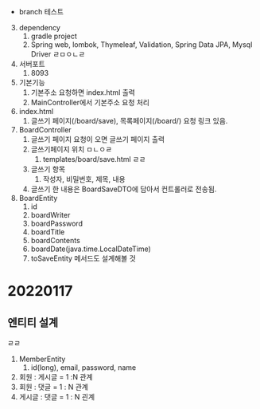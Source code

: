 - branch 테스트
3. dependency
    1. gradle project
    2. Spring web, lombok, Thymeleaf, Validation, Spring Data JPA, Mysql Driver ㄹㅁㅇㄴㄹ
4. 서버포트
    1. 8093
5. 기본기능
    1. 기본주소 요청하면 index.html 출력
    2. MainController에서 기본주소 요청 처리
6. index.html
    1. 글쓰기 페이지(/board/save), 목록페이지(/board/) 요청 링크 있음.
7. BoardController
    1. 글쓰기 페이지 요청이 오면 글쓰기 페이지 출력
    2. 글쓰기페이지 위치 ㅁㄴㅇㄹ
        1. templates/board/save.html
ㄹㄹ
    1. 글쓰기 항목
        1. 작성자, 비밀번호, 제목, 내용
    2. 글쓰기 한 내용은 BoardSaveDTO에 담아서 컨트롤러로 전송됨.
9. BoardEntity
    1. id
    2. boardWriter
    3. boardPassword
    4. boardTitle
    5. boardContents
    6. boardDate(java.time.LocalDateTime)
    7. toSaveEntity 메서드도 설계해볼 것

# 20220117

## 엔티티 설계
ㄹㄹ
1. MemberEntity
    1. id(long), email, password, name
2. 회원 : 게시글 = 1 :N 관계
3. 회원 : 댓글 = 1 : N 관계
4. 게시글 : 댓글 = 1 : N 괸계